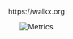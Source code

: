 <br>
<div align=center>
https://walkx.org
 
![Metrics](https://github.com/WalkxCode/WalkxCode/blob/master/github-metrics.svg)
</div>
